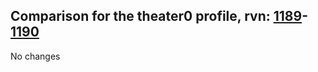## Comparison for the theater0 profile, rvn: [1189](https://github.com/PRO100KatYT/FortniteProfileRevisions/tree/main/profiles/theater0/1189%20theater0.json)-[1190](https://github.com/PRO100KatYT/FortniteProfileRevisions/tree/main/profiles/theater0/1190%20theater0.json)

No changes
